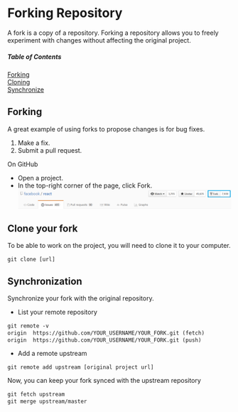 Forking Repository
==================

A fork is a copy of a repository.
Forking a repository allows you to freely experiment with changes without affecting the original project.

##### Table of Contents
[Forking](#forking)  
[Cloning](#cloning)  
[Synchronize](#synchronize)  

## Forking

A great example of using forks to propose changes is for bug fixes.

1. Make a fix.
2. Submit a pull request.

On GitHub

- Open a project.
- In the top-right corner of the page, click Fork.
![alt text][image-fork]

<a name="cloning"/>

## Clone your fork

To be able to work on the project, you will need to clone it to your computer.

```shell
git clone [url]
```

<a name="synchronize"/>

## Synchronization

Synchronize your fork with the original repository.

- List your remote repository

```shell
git remote -v
origin  https://github.com/YOUR_USERNAME/YOUR_FORK.git (fetch)
origin  https://github.com/YOUR_USERNAME/YOUR_FORK.git (push)
```

- Add a remote upstream

```shell
git remote add upstream [original project url]
```

[image-fork]: ./images/fork.png "Fork"
Now, you can keep your fork synced with the upstream repository

```shell
git fetch upstream
git merge upstream/master
```

